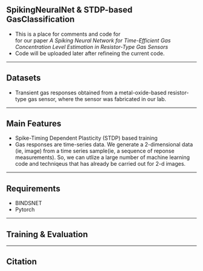 ## SpikingNeuralNet & STDP-based GasClassification

- This is a place for comments and code for  
for our paper *A Spiking Neural Network for Time-Efficient Gas Concentration Level
Estimation in Resistor-Type Gas Sensors* 
- Code will be uploaded later after refineing the current code.

***********************************************************
## Datasets 
- Transient gas responses obtained from a metal-oxide-based resistor-type gas
sensor, where the sensor was fabricated in our lab.

***************************************************************
## Main Features
- Spike-Timing Dependent Plasticity (STDP) 
based training 
- Gas responses are time-series data. We
generate a 2-dimensional data (ie, image) from
a time series sample(ie, a sequence of reponse measurements).
So, we can utlize a large number of machine learning code and techniqeus
that has already be carried out for 2-d images.

***************************************************************
## Requirements
* BINDSNET
* Pytorch

***************************************************************
## Training & Evaluation

*******************************************************************
## Citation

